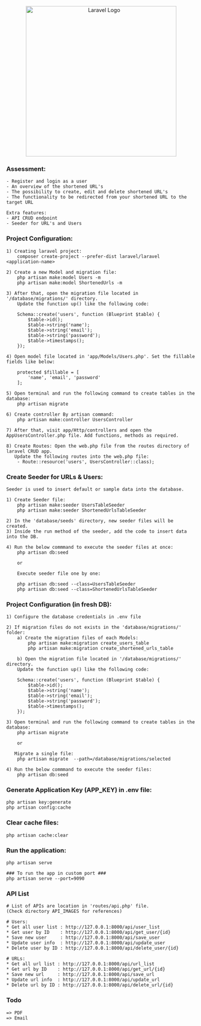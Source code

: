 <p align="center"><a href="https://laravel.com" target="_blank"><img src="https://raw.githubusercontent.com/laravel/art/master/logo-lockup/5%20SVG/2%20CMYK/1%20Full%20Color/laravel-logolockup-cmyk-red.svg" width="400" alt="Laravel Logo"></a></p>

### Assessment:
    - Register and login as a user
    - An overview of the shortened URL's
    - The possibility to create, edit and delete shortened URL's
    - The functionality to be redirected from your shortened URL to the target URL
    
    Extra features:
    - API CRUD endpoint
    - Seeder for URL's and Users

### Project Configuration:
    1) Creating laravel project:
        composer create-project --prefer-dist laravel/laravel <application-name>

    2) Create a new Model and migration file:
        php artisan make:model Users -m
        php artisan make:model ShortenedUrls -m

    3) After that, open the migration file located in '/database/migrations/' directory. 
        Update the function up() like the following code:

        Schema::create('users', function (Blueprint $table) {
            $table->id();
            $table->string('name');
            $table->string('email');
            $table->string('password');
            $table->timestamps();
        });
    
    4) Open model file located in 'app/Models/Users.php'. Set the fillable fields like below:

        protected $fillable = [
            'name', 'email', 'password'
        ];

    5) Open terminal and run the following command to create tables in the database:
        php artisan migrate

    6) Create controller By artisan command:
        php artisan make:controller UsersController

    7) After that, visit app/Http/controllers and open the AppUsersController.php file. Add functions, methods as required.

    8) Create Routes: Open the web.php file from the routes directory of laravel CRUD app. 
       Update the following routes into the web.php file:
        - Route::resource('users', UsersController::class);

### Create Seeder for URLs & Users: 
    Seeder is used to insert default or sample data into the database.

    1) Create Seeder file:
        php artisan make:seeder UsersTableSeeder 
        php artisan make:seeder ShortenedUrlsTableSeeder

    2) In the 'database/seeds' directory, new seeder files will be created.
    3) Inside the run method of the seeder, add the code to insert data into the DB.
    
    4) Run the below commmand to execute the seeder files at once:
        php artisan db:seed

        or 

        Execute seeder file one by one:

        php artisan db:seed --class=UsersTableSeeder
        php artisan db:seed --class=ShortenedUrlsTableSeeder

### Project Configuration (in fresh DB):
    1) Configure the database credentials in .env file
    
    2) If migration files do not exists in the 'database/migrations/' folder:
        a) Create the migration files of each Models:
            php artisan make:migration create_users_table
            php artisan make:migration create_shortened_urls_table
    
        b) Open the migration file located in '/database/migrations/' directory. 
        Update the function up() like the following code:

        Schema::create('users', function (Blueprint $table) {
            $table->id();
            $table->string('name');
            $table->string('email');
            $table->string('password');
            $table->timestamps();
        });

    3) Open terminal and run the following command to create tables in the database:
        php artisan migrate

        or
       
       Migrate a single file:
        php artisan migrate  --path=/database/migrations/selected

    4) Run the below commmand to execute the seeder files:
        php artisan db:seed

### Generate Application Key (APP_KEY) in .env file:
    php artisan key:generate
    php artisan config:cache

### Clear cache files:
    php artisan cache:clear

### Run the application:
    php artisan serve
    
    ### To run the app in custom port ###
    php artisan serve --port=9090

### API List
    # List of APIs are location in 'routes/api.php' file.
    (Check directory API_IMAGES for references)
    
    # Users:
    * Get all user list : http://127.0.0.1:8000/api/user_list
    * Get user by ID    : http://127.0.0.1:8000/api/get_user/{id}
    * Save new user     : http://127.0.0.1:8000/api/save_user
    * Update user info  : http://127.0.0.1:8000/api/update_user
    * Delete user by ID : http://127.0.0.1:8000/api/delete_user/{id}

    # URLs:
    * Get all url list : http://127.0.0.1:8000/api/url_list
    * Get url by ID    : http://127.0.0.1:8000/api/get_url/{id}
    * Save new url     : http://127.0.0.1:8000/api/save_url
    * Update url info  : http://127.0.0.1:8000/api/update_url
    * Delete url by ID : http://127.0.0.1:8000/api/delete_url/{id}

### Todo
    => PDF
    => Email
